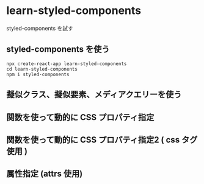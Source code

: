 # learn-styled-components
styled-components を試す

## styled-components を使う
```
npx create-react-app learn-styled-components
cd learn-styled-components
npm i styled-components
```

## 擬似クラス、擬似要素、メディアクエリーを使う

## 関数を使って動的に CSS プロパティ指定

## 関数を使って動的に CSS プロパティ指定2 ( css タグ使用 )

## 属性指定 (attrs 使用)
